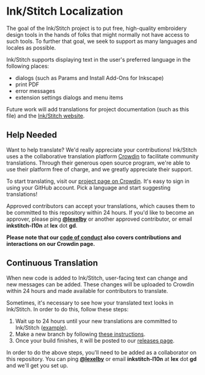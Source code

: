 # Ink/Stitch Localization

The goal of the Ink/Stitch project is to put free, high-quality embroidery design tools in the hands of folks that might normally not have access to such tools. To further that goal, we seek to support as many languages and locales as possible.

Ink/Stitch supports displaying text in the user's preferred language in the following places:

- dialogs (such as Params and Install Add-Ons for Inkscape)
- print PDF
- error messages
- extension settings dialogs and menu items

Future work will add translations for project documentation (such as this file) and the [Ink/Stitch website](https://inkstitch.org/).

## Help Needed

Want to help translate? We'd really appreciate your contributions! Ink/Stitch uses a the collaborative translation platform [Crowdin](http://crowdin.com) to facilitate community translations. Through their generous open source program, we're able to use their platform free of charge, and we greatly appreciate their support.

To start translating, visit our [project page on Crowdin](https://crowdin.com/project/inkstitch). It's easy to sign in using your GitHub account. Pick a language and start suggesting translations!

Approved contributors can accept your translations, which causes them to be committed to this repository within 24 hours. If you'd like to become an approver, please ping [**@lexelby**](https://github.com/lexelby) or another approved contributor, or email **inkstitch-l10n** at **lex** dot **gd**.

**Please note that our [code of conduct](CODE_OF_CONDUCT.md) also covers contributions and interactions on our Crowdin page.**

## Continuous Translation

When new code is added to Ink/Stitch, user-facing text can change and new messages can be added. These changes will be uploaded to Crowdin within 24 hours and made available for contributors to translate.

Sometimes, it's necessary to see how your translated text looks in Ink/Stitch. In order to do this, follow these steps:

1. Wait up to 24 hours until your new translations are committed to Ink/Stitch ([example](https://github.com/inkstitch/inkstitch/commit/96c319f870f7da5370ac4f3378f2cf6de0e0ccde)).
2. Make a new branch by following [these instructions](https://help.github.com/articles/creating-and-deleting-branches-within-your-repository/).
3. Once your build finishes, it will be posted to our [releases page](https://github.com/inkstitch/inkstitch/releases).

In order to do the above steps, you'll need to be added as a collaborator on this repository. You can ping [**@lexelby**](https://github.com/lexelby) or email **inkstitch-l10n** at **lex** dot **gd** and we'll get you set up.
